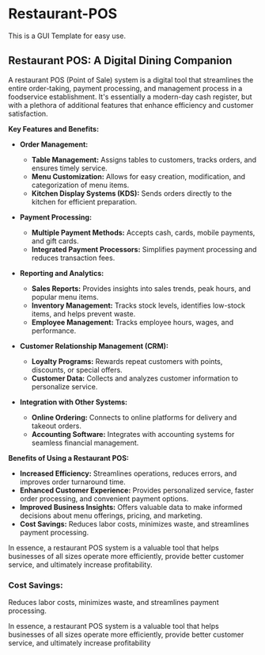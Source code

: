 # Restaurant-POS
This is a GUI Template for easy use.

## Restaurant POS: A Digital Dining Companion

A restaurant POS (Point of Sale) system is a digital tool that streamlines the entire order-taking, payment processing, and management process in a foodservice establishment. It's essentially a modern-day cash register, but with a plethora of additional features that enhance efficiency and customer satisfaction.

**Key Features and Benefits:**

* **Order Management:**
  * **Table Management:** Assigns tables to customers, tracks orders, and ensures timely service.
  * **Menu Customization:** Allows for easy creation, modification, and categorization of menu items.
  * **Kitchen Display Systems (KDS):** Sends orders directly to the kitchen for efficient preparation.

* **Payment Processing:**
  * **Multiple Payment Methods:** Accepts cash, cards, mobile payments, and gift cards.
  * **Integrated Payment Processors:** Simplifies payment processing and reduces transaction fees.

* **Reporting and Analytics:**
  * **Sales Reports:** Provides insights into sales trends, peak hours, and popular menu items.
  * **Inventory Management:** Tracks stock levels, identifies low-stock items, and helps prevent waste.
  * **Employee Management:** Tracks employee hours, wages, and performance.

* **Customer Relationship Management (CRM):**
  * **Loyalty Programs:** Rewards repeat customers with points, discounts, or special offers.
  * **Customer Data:** Collects and analyzes customer information to personalize service.

* **Integration with Other Systems:**
  * **Online Ordering:** Connects to online platforms for delivery and takeout orders.
  * **Accounting Software:** Integrates with accounting systems for seamless financial management.

**Benefits of Using a Restaurant POS:**

* **Increased Efficiency:** Streamlines operations, reduces errors, and improves order turnaround time.
* **Enhanced Customer Experience:** Provides personalized service, faster order processing, and convenient payment options.
* **Improved Business Insights:** Offers valuable data to make informed decisions about menu offerings, pricing, and marketing.
* **Cost Savings:** Reduces labor costs, minimizes waste, and streamlines payment processing.

In essence, a restaurant POS system is a valuable tool that helps businesses of all sizes operate more efficiently, provide better customer service, and ultimately increase profitability.

### Cost Savings: 
Reduces labor costs, minimizes waste, and streamlines payment processing.

In essence, a restaurant POS system is a valuable tool that helps businesses of all sizes operate more efficiently, provide better customer service, and ultimately increase profitability
